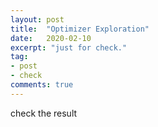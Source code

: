```yaml
---
layout: post
title:  "Optimizer Exploration"
date:   2020-02-10
excerpt: "just for check."
tag:
- post
- check
comments: true
---
```

check the result
